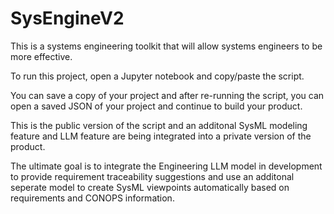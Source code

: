 # SysEngineV2
This is a systems engineering toolkit that will allow systems engineers to be more effective. 

To run this project, open a Jupyter notebook and copy/paste the script. 

You can save a copy of your project and after re-running the script, you can open a saved JSON of your project and continue to build your product. 

This is the public version of the script and an additonal SysML modeling feature and LLM feature are being integrated into a private version of the product. 

The ultimate goal is to integrate the Engineering LLM model in development to provide requirement traceability suggestions and use an additonal seperate model to create SysML viewpoints automatically based on requirements and CONOPS information. 

